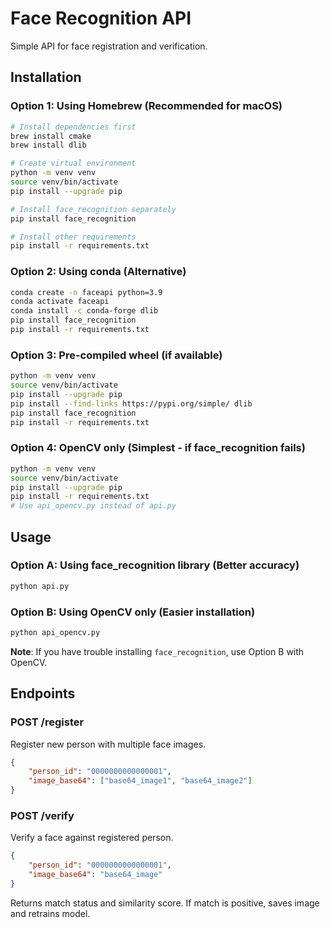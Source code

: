 # Face Recognition API

Simple API for face registration and verification.

## Installation

### Option 1: Using Homebrew (Recommended for macOS)
```bash
# Install dependencies first
brew install cmake
brew install dlib

# Create virtual environment
python -m venv venv
source venv/bin/activate
pip install --upgrade pip

# Install face_recognition separately
pip install face_recognition

# Install other requirements
pip install -r requirements.txt
```

### Option 2: Using conda (Alternative)
```bash
conda create -n faceapi python=3.9
conda activate faceapi
conda install -c conda-forge dlib
pip install face_recognition
pip install -r requirements.txt
```

### Option 3: Pre-compiled wheel (if available)
```bash
python -m venv venv
source venv/bin/activate
pip install --upgrade pip
pip install --find-links https://pypi.org/simple/ dlib
pip install face_recognition
pip install -r requirements.txt
```

### Option 4: OpenCV only (Simplest - if face_recognition fails)
```bash
python -m venv venv
source venv/bin/activate
pip install --upgrade pip
pip install -r requirements.txt
# Use api_opencv.py instead of api.py
```

## Usage

### Option A: Using face_recognition library (Better accuracy)
```bash
python api.py
```

### Option B: Using OpenCV only (Easier installation)
```bash
python api_opencv.py
```

**Note**: If you have trouble installing `face_recognition`, use Option B with OpenCV.

## Endpoints

### POST /register
Register new person with multiple face images.

```json
{
    "person_id": "0000000000000001",
    "image_base64": ["base64_image1", "base64_image2"]
}
```

### POST /verify
Verify a face against registered person.

```json
{
    "person_id": "0000000000000001", 
    "image_base64": "base64_image"
}
```

Returns match status and similarity score. If match is positive, saves image and retrains model.
